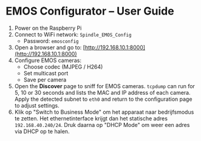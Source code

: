 # EMOS Configurator – User Guide

1. Power on the Raspberry Pi
2. Connect to WiFi network: `Spindle_EMOS_Config`
   - Password: `emosconfig`
3. Open a browser and go to: [http://192.168.10.1:8000](http://192.168.10.1:8000)
4. Configure EMOS cameras:
   - Choose codec (MJPEG / H264)
   - Set multicast port
   - Save per camera
5. Open the **Discover** page to sniff for EMOS cameras. ``tcpdump`` can run for
   5, 10 or 30 seconds and lists the MAC and IP address of each camera. Apply the
   detected subnet to ``eth0`` and return to the configuration page to adjust settings.
6. Klik op "Switch to Business Mode" om het apparaat naar bedrijfsmodus te zetten.
   Het ethernetinterface krijgt dan het statische adres `192.168.40.240/24`.
   Druk daarna op "DHCP Mode" om weer een adres via DHCP op te halen.
